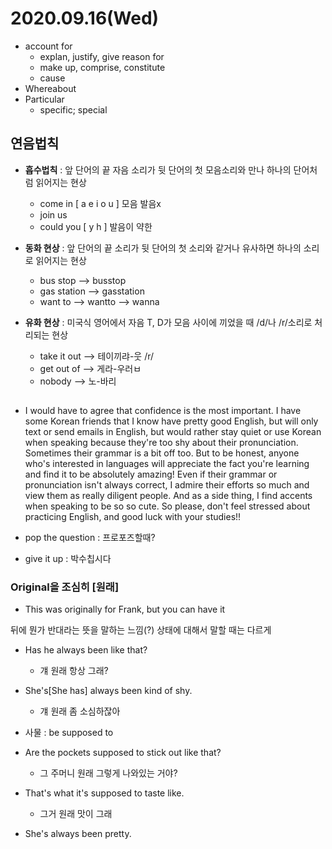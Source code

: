 # 2020.09.16(Wed)
 - account for
   - explan, justify, give reason for
   - make up, comprise, constitute
   - cause
 - Whereabout
 - Particular
   - specific; special

## 연음법칙
 - **흡수법칙** : 앞 단어의 끝 자음 소리가 뒷 단어의 첫 모음소리와 만나 하나의 단어처럼 읽어지는 현상
   - come in [ a e i o u ] 모음 발음x
   - join us
   - could you [ y h ] 발음이 약한

 - **동화 현상** : 앞 단어의 끝 소리가 뒷 단어의 첫 소리와 같거나 유사하면 하나의 소리로 읽어지는 현상 
    - bus stop --> busstop
    - gas station --> gasstation
    - want to --> wantto --> wanna

 - **유화 현상** : 미국식 영어에서 자음 T, D가 모음 사이에 끼었을 때 /d/나 /r/소리로 처리되는 현상
    - take it out --> 테이끼랴-웃 /r/
    - get out of --> 게라-우러ㅂ
    - nobody --> 노-바리

## 
 - I would have to agree that confidence is the most important. I have some Korean friends that I know have pretty good English, but will only text or send emails in English, but would rather stay quiet or use Korean when speaking because they're too shy about their pronunciation. Sometimes their grammar is a bit off too. But to be honest, anyone who's interested in languages will appreciate the fact you're learning and find it to be absolutely amazing! Even if their grammar or pronunciation isn't always correct, I admire their efforts so much and view them as really diligent people. And as a side thing, I find accents when speaking to be so so cute. So please, don't feel stressed about practicing English, and good luck with your studies!!

  - pop the question : 프로포즈할때?
  - give it up : 박수칩시다
### Original을 조심히 [원래]

   - This was originally for Frank, but you can have it

뒤에 뭔가 반대라는 뜻을 말하는 느낌(?) 상태에 대해서 말할 때는 다르게

  - Has he always been like that?
      - 걔 원래 항상 그래?
  - She's[She has] always been kind of shy.
      - 걔 원래 좀 소심하잖아
  - 사물 : be supposed to
  - Are the pockets supposed to stick out like that?
      - 그 주머니 원래 그렇게 나와있는 거야?

 - That's what it's supposed to taste like.
     - 그거 원래 맛이 그래
 - She's always been pretty.